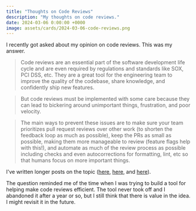 ```yaml
---
title: "Thoughts on Code Reviews"
description: "My thoughts on code reviews."
date: 2024-03-06 0:00:00 +0000
image: assets/cards/2024-03-06-code-reviews.png
---
```


I recently got asked about my opinion on code reviews. This was my answer.

> Code reviews are an essential part of the software development life cycle and are even required by regulations and standards like SOX, PCI DSS, etc. They are a great tool for the engineering team to improve the quality of the codebase, share knowledge, and confidently ship new features.

> But code reviews must be implemented with some care because they can lead to bickering around unimportant things, frustration, and poor velocity.

> The main ways to prevent these issues are to make sure your team prioritizes pull request reviews over other work (to shorten the feedback loop as much as possible), keep the PRs as small as possible, making them more manageable to review (feature flags help with this!), and automate as much of the review process as possible including checks and even autocorrections for formatting, lint, etc so that humans focus on more important things.

I've written longer posts on the topic ([here](/code-reviews-and-your-company-goal), [here](/the-code-review-bottleneck), and [here](/batch-size)).

The question reminded me of the time when I was trying to build a tool for helping make code reviews efficient. The tool never took off and I abandoned it after a year or so, but I still think that there is value in the idea. I might revisit it in the future.
